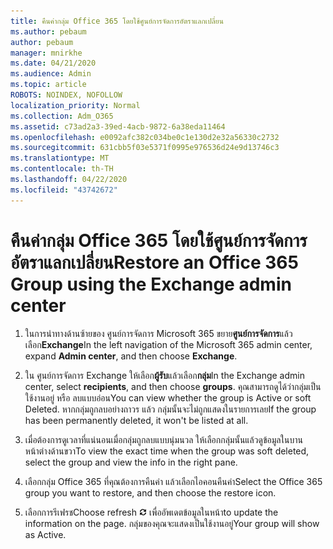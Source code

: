 ```yaml
---
title: คืนค่ากลุ่ม Office 365 โดยใช้ศูนย์การจัดการอัตราแลกเปลี่ยน
ms.author: pebaum
author: pebaum
manager: mnirkhe
ms.date: 04/21/2020
ms.audience: Admin
ms.topic: article
ROBOTS: NOINDEX, NOFOLLOW
localization_priority: Normal
ms.collection: Adm_O365
ms.assetid: c73ad2a3-39ed-4acb-9872-6a38eda11464
ms.openlocfilehash: e0092afc382c034be0c1e130d2e32a56330c2732
ms.sourcegitcommit: 631cbb5f03e5371f0995e976536d24e9d13746c3
ms.translationtype: MT
ms.contentlocale: th-TH
ms.lasthandoff: 04/22/2020
ms.locfileid: "43742672"
---
```

# <a name="restore-an-office-365-group-using-the-exchange-admin-center"></a><span data-ttu-id="1f18e-102">คืนค่ากลุ่ม Office 365 โดยใช้ศูนย์การจัดการอัตราแลกเปลี่ยน</span><span class="sxs-lookup"><span data-stu-id="1f18e-102">Restore an Office 365 Group using the Exchange admin center</span></span>

1. <span data-ttu-id="1f18e-103">ในการนําทางด้านซ้ายของ ศูนย์การจัดการ Microsoft 365 ขยาย**ศูนย์การจัดการ**แล้วเลือก**Exchange**</span><span class="sxs-lookup"><span data-stu-id="1f18e-103">In the left navigation of the Microsoft 365 admin center, expand **Admin center**, and then choose **Exchange**.</span></span>
    
2. <span data-ttu-id="1f18e-104">ใน ศูนย์การจัดการ Exchange ให้เลือก**ผู้รับ**แล้วเลือก**กลุ่ม**</span><span class="sxs-lookup"><span data-stu-id="1f18e-104">In the Exchange admin center, select **recipients**, and then choose **groups**.</span></span> <span data-ttu-id="1f18e-105">คุณสามารถดูได้ว่ากลุ่มเป็น ใช้งานอยู่ หรือ ลบแบบอ่อน</span><span class="sxs-lookup"><span data-stu-id="1f18e-105">You can view whether the group is Active or soft Deleted.</span></span> <span data-ttu-id="1f18e-106">หากกลุ่มถูกลบอย่างถาวร แล้ว กลุ่มนั้นจะไม่ถูกแสดงในรายการเลย</span><span class="sxs-lookup"><span data-stu-id="1f18e-106">If the group has been permanently deleted, it won't be listed at all.</span></span>
    
3. <span data-ttu-id="1f18e-107">เมื่อต้องการดูเวลาที่แน่นอนเมื่อกลุ่มถูกลบแบบนุ่มนวล ให้เลือกกลุ่มนั้นแล้วดูข้อมูลในบานหน้าต่างด้านขวา</span><span class="sxs-lookup"><span data-stu-id="1f18e-107">To view the exact time when the group was soft deleted, select the group and view the info in the right pane.</span></span>
    
4. <span data-ttu-id="1f18e-108">เลือกกลุ่ม Office 365 ที่คุณต้องการคืนค่า แล้วเลือกไอคอนคืนค่า</span><span class="sxs-lookup"><span data-stu-id="1f18e-108">Select the Office 365 group you want to restore, and then choose the restore icon.</span></span>
    
5. <span data-ttu-id="1f18e-109">เลือกการรีเฟรช</span><span class="sxs-lookup"><span data-stu-id="1f18e-109">Choose refresh</span></span> ![ไอคอนรีเฟรช](media/6464df90-2a91-4c1f-92a6-9a38c7696ac3.gif) <span data-ttu-id="1f18e-111">เพื่ออัพเดตข้อมูลในหน้า</span><span class="sxs-lookup"><span data-stu-id="1f18e-111">to update the information on the page.</span></span> <span data-ttu-id="1f18e-112">กลุ่มของคุณจะแสดงเป็นใช้งานอยู่</span><span class="sxs-lookup"><span data-stu-id="1f18e-112">Your group will show as Active.</span></span> 
    

